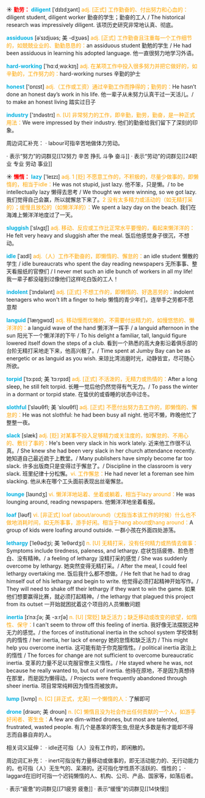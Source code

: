 ☀ <font color="red">**勤劳：**</font>
<font color="sky blue">**diligent**</font> [ˈdɪlɪdʒənt]
<font color="orange">adj. [正式] 工作勤奋的、付出努力和心血的：</font>diligent student, diligent worker 勤奋的学生；勤奋的工人 / The historical research was impressively diligent. 该项历史研究非常地认真、彻底。           

<font color="sky blue">**assiduous**</font> [əˈsɪdjuəs; 美 -dʒuəs]
<font color="orange">adj. [正式] 工作勤奋且注重每一个工作细节的，如兢兢业业的、勤勤恳恳的：</font>an assiduous student 勤勉的学生 / He had been assiduous in learning his adopted language. 他一直很努力地学习外语。

<font color="sky blue">**hard-working**</font> ['hɑːd͵wə:kɪŋ] 
<font color="orange">adj. 在某项工作中投入很多努力并把它做好的，如辛勤的，工作努力的：</font>hard-working nurses 辛勤的护士

<font color="sky blue">**honest**</font> ['ɒnɪst] 
<font color="orange">adj.（工作或工资）通过辛勤工作而挣得的；勤劳的：</font>He hasn’t done an honest day’s work in his life. 他一辈子从未努力认真干过一天活儿。/ to make an honest living 踏实过日子

<font color="sky blue">**industry**</font> ['ɪndəstrɪ] 
<font color="orange">n. [U] 非常努力的工作，即辛勤，勤劳，勤奋，是一种正式用法：</font>We were impressed by their industry. 他们的勤奋给我们留下了深刻的印象。

周边词汇补充：
· labour可指辛苦地做体力劳动。

· 表示“努力”的词群见[[12努力 辛苦 挣扎 斗争 奋斗]]
· 表示“劳动”的词群见[[24职业 专业 劳动 事业]]

☀ <font color="red">**懒惰：**</font>
<font color="sky blue">**lazy**</font> ['leɪzɪ] 
<font color="orange">adj. 1 [贬] 不愿意工作的，不积极的，尽量少做事的，即懒惰的，相当于idle：</font>He was not stupid, just lazy. 他不笨，只是懒。/ to be intellectually lazy 懒得去思考 / We thought we were winning, so we got lazy. 我们觉得自己会赢，所以就懈怠下来了。<font color="orange">2 没有太多精力或活动的（如无精打采的）；缓慢且放松的（如懒洋洋的）：</font>We spent a lazy day on the beach. 我们在海滩上懒洋洋地度过了一天。
           
<font color="sky blue">**sluggish**</font> [ˈslʌgɪʃ]
<font color="orange">adj. 移动、反应或工作比正常水平要慢的，看起来懒洋洋的：</font>He felt very heavy and sluggish after the meal. 饭后他感觉身子很沉，不想动。
           
<font color="sky blue">**idle**</font> [ˈaɪdl]
<font color="orange">adj.（人）工作不勤奋的，即懒惰的、懈怠的：</font>an idle student 懒散的学生 / idle bureaucrats who spent the day reading newspapers 无所事事、整天看报纸的官僚们 / I never met such an idle bunch of workers in all my life! 我一辈子都没碰到过像他们这样吃白饭的工人！
           
<font color="sky blue">**indolent**</font> [ˈɪndələnt]
<font color="orange">adj. [正式] 不想工作的，即懒惰的、好逸恶劳的：</font>indolent teenagers who won't lift a finger to help 懒惰的青少年们，连举手之劳都不愿意帮
           
<font color="sky blue">**languid**</font> [ˈlæŋgwɪd]
<font color="orange">adj. 移动慢而优雅的，不需要付出精力的，如慢悠悠的、懒洋洋的：</font>a languid wave of the hand 懒洋洋一挥手 / a languid afternoon in the sun 阳光下一个懒洋洋的下午 / To his delight a familiar, tall, languid figure lowered itself down the steps of a club. 看到一个熟悉的高大身影沿着俱乐部的台阶无精打采地走下来，他高兴极了。/ Time spent at Jumby Bay can be as energetic or as languid as you wish. 来琼比湾消磨时光，动静皆宜，尽可随心所欲。
           
<font color="sky blue">**torpid**</font> [ˈtɔ:pɪd; 美 ˈtɔ:rpɪd]
<font color="orange">adj. [正式] 不活泼的，无精力或热情的：</font>After a long sleep, he still felt torpid. 长睡一觉后他仍然觉得有气无力。/ To pass the winter in a dormant or torpid state. 在蛰伏的或昏睡的状态中过冬。

<font color="sky blue">**slothful**</font> [ˈsləʊθfl; 美 ˈsloʊθfl]
<font color="orange">adj. [正式] 不愿付出努力去工作的，即懒惰的、懈怠的：</font>He was not slothful: he had been busy all night. 他可不懒，昨晚他忙了整整一夜。           

<font color="sky blue">**slack**</font> [slæk]
<font color="orange">adj. [贬] 对某事不投入足够精力或关注度的，如懈怠的、不用心的、敷衍了事的：</font>He's been very slack in his work lately. 近来他工作很不认真。/ She knew she had been very slack in her church attendance recently. 她知道自己最近疏于上教堂。/ Many publishers have simply become far too slack. 许多出版商只是变得过于懈怠了。/ Discipline in the classroom is very slack. 班里纪律十分松懈。<font color="orange">vi. 工作懈怠：</font>He had never let a foreman see him slacking. 他从未在哪个工头面前表现出丝毫懈怠。

<font color="sky blue">**lounge**</font> [laʊndӡ] 
<font color="orange">vi. 懒洋洋地站着、坐着或躺着，相当于lazy around：</font>He was lounging around, reading newspapers. 他懒洋洋地坐着看报。

<font color="sky blue">**loaf**</font> [ləʊf] 
<font color="orange">vi. [非正式] loaf (about/around)（尤指当本该工作的时候）什么也不做地消耗时间，如无所事事，游手好闲。相当于hang about或hang around：</font>A group of kids were loafing around outside. 一群小孩在外面四处游荡。
           
<font color="sky blue">**lethargy**</font> [ˈleθədʒi; 美 ˈleθərdʒi]
<font color="orange">n. [U] 无精打采，没有任何精力或热情去做事：</font>Symptoms include tiredness, paleness, and lethargy. 症状包括疲倦、脸色苍白、没有精神。/ a feeling of lethargy 没精打采的感觉 / She was suddenly overcome by lethargy. 她突然变得无精打采。/ After the meal, I could feel lethargy overtaking me. 饭后我什么都不想做。/ He felt that he had to drag himself out of his lethargy and begin to write. 他觉得必须打起精神开始写作。/ They will need to shake off their lethargy if they want to win the game. 如果他们想要赢得比赛，就必须打起精神。/ the lethargy that plagued this project from its outset 一开始就困扰着这个项目的人员懒散问题
                      
<font color="sky blue">**inertia**</font> [ɪˈnɜ:ʃə; 美 -ɜ:rʃə]
<font color="orange">n. [U] [常贬] 缺乏活力；缺乏移动或改变的欲望，如惰性、保守：</font>I can't seem to throw off this feeling of inertia. 我好像无法摆脱这种无力的感觉。/ the forces of institutional inertia in the school system 学校体制内的惰性 / her inertia, her lack of energy 她的怠惰和缺乏活力 / This might help you overcome inertia. 这可能有助于你克服惰性。/ political inertia 政治上的惰性 / The forces for change are not sufficient to overcome bureaucratic inertia. 变革的力量不足以克服官僚主义惰性。/ He stayed where he was, not because he really wanted to, but out of inertia. 他待在原地，不是因为真想待在那里，而是因为懒得动。/ Projects were frequently abandoned through sheer inertia. 项目常常纯粹因为惰性而被放弃。

<font color="sky blue">**lump**</font> [lʌmp]
<font color="orange">n. [C] [非正式，尤英] 一个懒惰的人：</font>了解即可
           
<font color="sky blue">**drone**</font> [drəʊn; 美 droʊn]
<font color="orange">n. [C] 懒惰且没为社会作出任何贡献的一个人，如游手好闲者、寄生虫：</font>A few are dim-witted drones, but most are talented, frustrated, wasted people. 有几个是愚笨的寄生虫,但是大多数是有才能却不得志而自暴自弃的人。
 
相关词义延伸：
· idle还可指（人）没有工作的，即闲散的。

周边词汇补充：
· inert可指没有力量移动或做事的，即无活动能力的、无行动能力的。也可指（人）无生气的、呆滞的。还可指化学性质不活跃的、惰性的；
· laggard在旧时可指一个迟钝懒惰的人、机构、公司、产品、国家等，如落后者。

· 表示“疲惫”的词群见[[71疲劳 疲惫]]
· 表示“缓慢”的词群见[[14快慢]]
